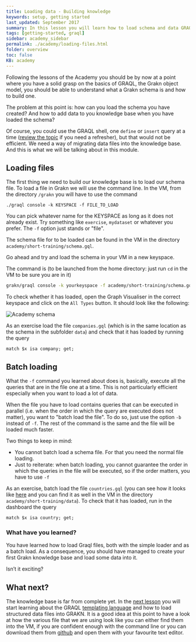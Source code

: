 ```yaml
---
title: Loading data - Building knowledge
keywords: setup, getting started
last_updated: September 2017
summary: In this lesson you will learn how to load schema and data GRAQL files into your Grakn distribution.
tags: [getting-started, graql]
sidebar: academy_sidebar
permalink: ./academy/loading-files.html
folder: overview
toc: false
KB: academy
---
```


Following the lessons of the Academy you should be by now at a point where you have a solid grasp on the basics of GRAQL, the Grakn object model, you should be able to understand what a Grakn schema is and how to build one.

The problem at this point is: how can you load the schema you have created? And how to add data to you knowledge base when you have loaded the schema?

Of course, you could use the GRAQL shell, one `define` or `insert` query at a time ([review the topic](./insert-delete-queries.html) if you need a refresher), but that would not be efficient. We need a way of migrating data files into the knowledge base.
And this is what we will be talking about in this module.

## Loading files
The first thing we need to build our knowledge base is to load our schema file. To load a file in Grakn we will use the command line.
In the VM, from the directory  `/grakn` you will  have to use the command

`./graql console -k KEYSPACE -f FILE_TO_LOAD`

You can pick whatever name for the KEYSPACE as long as it does not already exist. Try something like `exercise`, `mydataset` or whatever you prefer. The `-f` option just stands or "file".

The schema file for to be loaded can be found in the VM in the directory `academy/short-training/schema.gql`.

Go ahead and try and load the schema in your VM in a new keyspace.

The command is (to be launched from the home directory: just run `cd` in the VM to be sure you are in it)

```bash
grakn/graql console -k yourkeyspace -f academy/short-training/schema.gql
```

To check whether it has loaded, open the Graph Visualiser in the correct keyspace and click on the `All Types` button. It should look like the following:

  ![Academy schema](/images/academy/3-schema/academy-schema.png)

As an exercise load the file `companies.gql` (which is in the same location as the schema in the subfolder `data`) and check that it has loaded by running the query

```graql
match $x isa company; get;
```


## Batch loading

What the `-f` command you learned about does is, basically, execute all the queries that are in the file one at a time. This is not particularly efficient especially when you want to load a lot of data.

When the file you have to load contains queries that can be executed in parallel (i.e. when the order in which the query are executed does not matter), you want to "batch load the file". To do so, just use the option `-b` instead of `-f`. The rest of the command is the same and the file will be loaded much faster.

Two things to keep in mind:

  * You cannot batch load a schema file. For that you need the normal file loading.
  * Just to reiterate: when batch loading, you cannot guarantee the order in which the queries in the file will be executed, so if the order matters, you have to use `-f`

As an exercise, batch load the file `countries.gql` (you can see how it looks like [here](https://github.com/graknlabs/academy/blob/master/short-training/data/countries.gql) and you can find it as well in the VM in the directory `academy/short-training/data`). To check that it has loaded, run in the dashboard the query

```graql
match $x isa country; get;
```

### What have you learned?
You have learned how to load Graql files, both with the simple loader and as a batch load. As a consequence, you should have managed to create your first Grakn knowledge base and load some data into it.

Isn’t it exciting?

## What next?
The knowledge base is far from complete yet. In the [next lesson](./csv-migration) you will start learning about the GRAQL [templating language](https://en.wikipedia.org/wiki/Template_processor) and how to load structured data files into GRAKN. It is a good idea at this point to have a look at how the various file that we are using look like you can either find them into the VM, if you are confident enough with the command line or you can download them from [github](https://github.com/graknlabs/academy.git) and open them with your favourite text editor.
